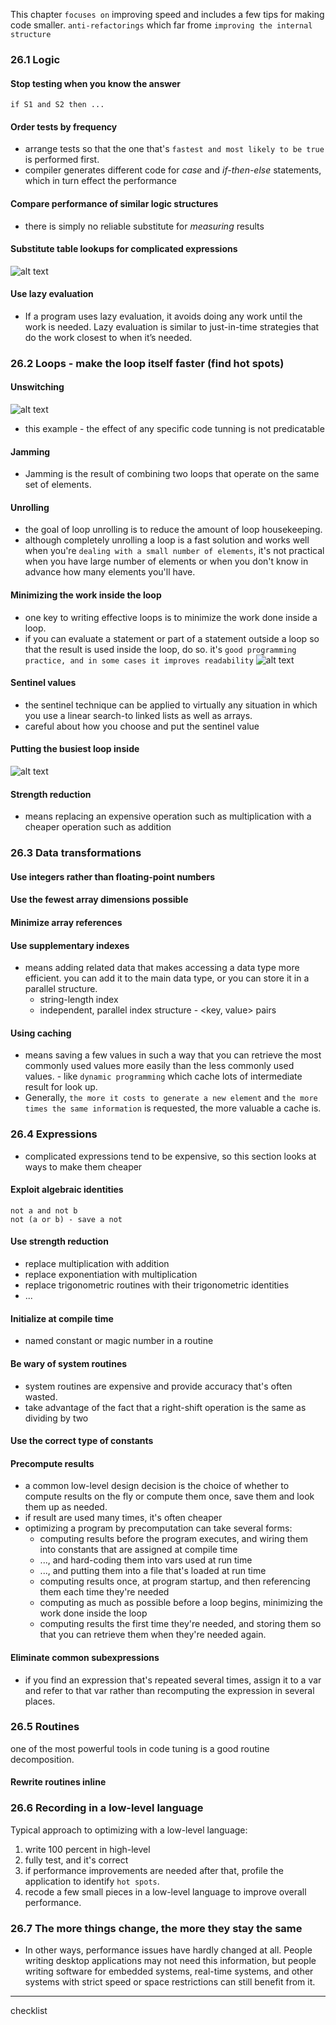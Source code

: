 This chapter `focuses on` improving speed and includes a few tips for making code smaller. `anti-refactorings` which far frome `improving the internal structure`

### 26.1 Logic

#### Stop testing when you know the answer
```
if S1 and S2 then ...
```
#### Order tests by frequency
* arrange tests so that the one that's `fastest and most likely to be true` is performed first.
* compiler generates different code for *case* and *if-then-else* statements, which in turn effect the performance

#### Compare performance of similar logic structures
* there is simply no reliable substitute for *measuring* results

#### Substitute table lookups for complicated expressions
![alt text](image-17.png)

#### Use lazy evaluation
* If a program uses lazy evaluation, it avoids doing any work until the work is needed. Lazy evaluation is similar to just-in-time strategies that do the work closest to when it’s needed.

### 26.2 Loops - make the loop itself faster (find hot spots)

#### Unswitching 
![alt text](image-18.png)
* this example - the effect of any specific code tunning is not predicatable

#### Jamming
* Jamming is the result of combining two loops that operate on the same set of elements.

#### Unrolling 
* the goal of loop unrolling is to reduce the amount of loop housekeeping.
* although completely unrolling a loop is a fast solution and works well when you're `dealing with a small number of elements`, it's not practical when you have large number of elements or when you don't know in advance how many elements you'll have.

#### Minimizing the work inside the loop
* one key to writing effective loops is to minimize the work done inside a loop.
* if you can evaluate a statement or part of a statement outside a loop so that the result is used inside the loop, do so. it's `good programming practice, and in some cases it improves readability`
![alt text](image-19.png)

#### Sentinel values
* the sentinel technique can be applied to virtually any situation in which you use a linear search-to linked lists as well as arrays.
* careful about how you choose and put the sentinel value

#### Putting the busiest loop inside
![alt text](image-20.png)

#### Strength reduction
* means replacing an expensive operation such as multiplication with a cheaper operation such as addition

### 26.3 Data transformations

#### Use integers rather than floating-point numbers
#### Use the fewest array dimensions possible
#### Minimize array references
#### Use supplementary indexes
* means adding related data that makes accessing a data type more efficient. you can add it to the main data type, or you can store it in a parallel structure.
    + string-length index
    + independent, parallel index structure - <key, value> pairs 
#### Using caching
* means saving a few values in such a way that you can retrieve the most commonly used values more easily than the less commonly used values. - like `dynamic programming` which cache lots of intermediate result for look up.
* Generally, `the more it costs to generate a new element` and `the more times the same information` is requested, the more valuable a cache is.

### 26.4 Expressions
* complicated expressions tend to be expensive, so this section looks at ways to make them cheaper

#### Exploit algebraic identities
```
not a and not b
not (a or b) - save a not
```
#### Use strength reduction
* replace multiplication with addition
* replace exponentiation with multiplication
* replace trigonometric routines with their trigonometric identities
* ...

#### Initialize at compile time
* named constant or magic number in a routine

#### Be wary of system routines
* system routines are expensive and provide accuracy that's often wasted.
* take advantage of the fact that a right-shift operation is the same as dividing by two

#### Use the correct type of constants

#### Precompute results
* a common low-level design decision is the choice of whether to compute results on the fly or compute them once, save them and look them up as needed.
* if result are used many times, it's often cheaper
* optimizing a program by precomputation can take several forms:
    + computing results before the program executes, and wiring them into constants that are assigned at compile time
    + ..., and hard-coding them into vars used at run time
    + ..., and putting them into a file that's loaded at run time
    + computing results once, at program startup, and then referencing them each time they're needed
    + computing as much as possible before a loop begins, minimizing the work done inside the loop
    + computing results the first time they're needed, and storing them so that you can retrieve them when they're needed again.

#### Eliminate common subexpressions
* if you find an expression that's repeated several times, assign it to a var and refer to that var rather than recomputing the expression in several places.

### 26.5 Routines
one of the most powerful tools in code tuning is a good routine decomposition.

#### Rewrite routines inline

### 26.6 Recording in a low-level language
Typical approach to optimizing with a low-level language:
1. write 100 percent in high-level 
2. fully test, and it's correct
3. if performance improvements are needed after that, profile the application to identify `hot spots`. 
4. recode a few small pieces in a low-level language to improve overall performance.

### 26.7 The more things change, the more they stay the same
* In other ways, performance issues have hardly changed at all. People writing desktop
applications may not need this information, but people writing software for embedded
systems, real-time systems, and other systems with strict speed or space restrictions
can still benefit from it.
---
checklist